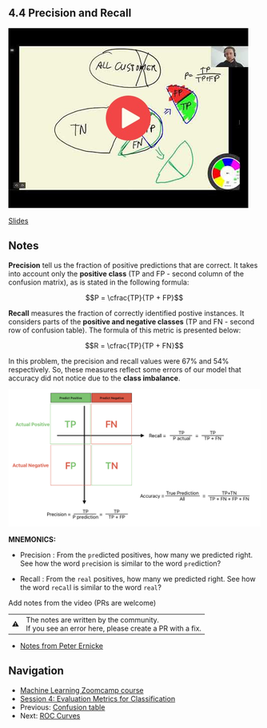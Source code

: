 ## 4.4 Precision and Recall

<a href="https://www.youtube.com/watch?v=gRLP_mlglMM&list=PL3MmuxUbc_hIhxl5Ji8t4O6lPAOpHaCLR"><img src="images/thumbnail-4-04.jpg"></a>

[Slides](https://www.slideshare.net/AlexeyGrigorev/ml-zoomcamp-4-evaluation-metrics-for-classification)


## Notes

**Precision** tell us the fraction of positive predictions that are correct. It takes into account only the **positive class** (TP and FP - second column of the confusion matrix), as is stated in the following formula:


$$P = \cfrac{TP}{TP + FP}$$


**Recall** measures the fraction of correctly identified postive instances. It considers parts of the **positive and negative classes** (TP and FN - second row of confusion table). The formula of this metric is presented below: 


$$R = \cfrac{TP}{TP + FN}$$


 In this problem, the precision and recall values were 67% and 54% respectively. So, these measures reflect some errors of our model that accuracy did not notice due to the **class imbalance**. 

![classification_metrics.png](images%2Fclassification_metrics.png)

**MNEMONICS:**

- Precision : From the `pre`dicted positives, how many we predicted right. See how the word `pre`cision is similar to the word `pre`diction? 

- Recall : From the `real` positives, how many we predicted right. See how the word `re`c`al`l is similar to the word `real`?

Add notes from the video (PRs are welcome)

<table>
   <tr>
      <td>⚠️</td>
      <td>
         The notes are written by the community. <br>
         If you see an error here, please create a PR with a fix.
      </td>
   </tr>
</table>

* [Notes from Peter Ernicke](https://knowmledge.com/2023/10/05/ml-zoomcamp-2023-evaluation-metrics-for-classification-part-4/)


## Navigation

* [Machine Learning Zoomcamp course](../)
* [Session 4: Evaluation Metrics for Classification](./)
* Previous: [Confusion table](03-confusion-table.md)
* Next: [ROC Curves](05-roc.md)
